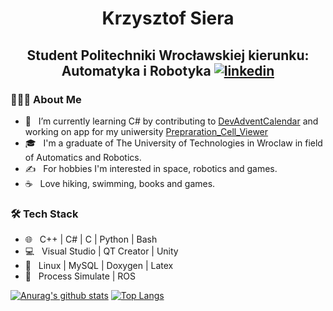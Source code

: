 <h1 align="center">Krzysztof Siera</h1>

<h2 align="center">Student Politechniki Wrocławskiej kierunku: Automatyka i Robotyka
  <a href="https://www.linkedin.com/in/ksiera/"><img src="https://cdn1.iconfinder.com/data/icons/social-80/32/Social_social_linkedin_linked_in-32.png" alt="linkedin"></a>
</h2>

<h3> 👨🏻‍💻 About Me </h3>

- 🔭 &nbsp; I’m currently learning C# by contributing to [DevAdventCalendar](https://github.com/DevAdventCalendar/DevAdventCalendar) and working on app for my uniwersity [Prepraration_Cell_Viewer](https://github.com/BlackMorzan/Prepraration_Cell_Viewer)
- 🎓 &nbsp; I'm a graduate of The University of Technologies in Wroclaw in field of Automatics and Robotics.
- ✍️ &nbsp; For hobbies I'm interested in space, robotics and games.
- ☕ &nbsp; Love hiking, swimming, books and games.

<h3>🛠 Tech Stack</h3>

- 🌐 &nbsp; C++ | C# | C | Python | Bash
- 💻 &nbsp; Visual Studio | QT Creator | Unity
- 🔧 &nbsp; Linux | MySQL | Doxygen | Latex 
- 🤖 &nbsp; Process Simulate | ROS


[![Anurag's github stats](https://github-readme-stats.vercel.app/api?username=BlackMorzan&show_icons=true)](https://github.com/anuraghazra/github-readme-stats)
[![Top Langs](https://github-readme-stats.vercel.app/api/top-langs/?username=BlackMorzan&layout=compact)](https://github.com/anuraghazra/github-readme-stats)
